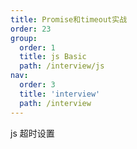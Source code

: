 ```yaml
---
title: Promise和timeout实战
order: 23
group:
  order: 1
  title: js Basic
  path: /interview/js
nav:
  order: 3
  title: 'interview'
  path: /interview
---
```


js 超时设置
